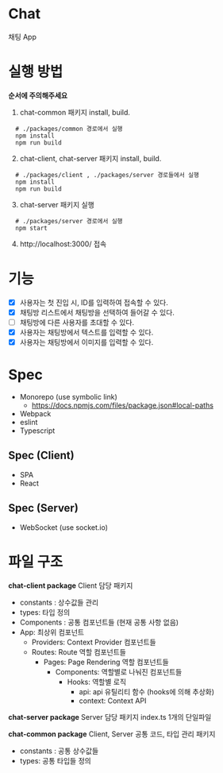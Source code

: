# Chat
채팅 App

# 실행 방법
**순서에 주의해주세요**

1. chat-common 패키지 install, build.
```shell
  # ./packages/common 경로에서 실행
  npm install
  npm run build
```

2. chat-client, chat-server 패키지 install, build.
```shell
  # ./packages/client , ./packages/server 경로들에서 실행
  npm install
  npm run build
```

3. chat-server 패키지 실행
```shell
  # ./packages/server 경로에서 실행
  npm start
```

4. http://localhost:3000/ 접속


# 기능
- [x] 사용자는 첫 진입 시, ID를 입력하여 접속할 수 있다.
- [x] 채팅방 리스트에서 채팅방을 선택하여 들어갈 수 있다.
- [ ] 채팅방에 다른 사용자를 초대할 수 있다.
- [x] 사용자는 채팅방에서 텍스트를 입력할 수 있다.
- [x] 사용자는 채팅방에서 이미지를 입력할 수 있다.

# Spec
- Monorepo (use symbolic link)
  - https://docs.npmjs.com/files/package.json#local-paths
- Webpack
- eslint
- Typescript

## Spec (Client)
- SPA
- React

## Spec (Server)
- WebSocket (use socket.io)

# 파일 구조

**chat-client package**
Client 담당 패키지
- constants : 상수값들 관리
- types: 타입 정의
- Components : 공통 컴포넌트들 (현재 공통 사항 없음)
- App: 최상위 컴포넌트
  - Providers: Context Provider 컴포넌트들
  - Routes: Route 역할 컴포넌트들
    - Pages: Page Rendering 역할 컴포넌트들
      - Components: 역할별로 나눠진 컴포넌트들
        - Hooks: 역할별 로직
          - api: api 유틸리티 함수 (hooks에 의해 추상화)
          - context: Context API

**chat-server package**
Server 담당 패키지
index.ts 1개의 단일파일

**chat-common package**
Client, Server 공통 코드, 타입 관리 패키지
- constants : 공통 상수값들
- types: 공통 타입들 정의

